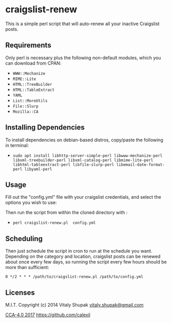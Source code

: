 # craigslist-renew

This is a simple perl script that will auto-renew all your inactive Craigslist posts.

Requirements
------------
Only perl is necessary plus the following non-default modules, which you can download from CPAN:

* `WWW::Mechanize`
* `MIME::Lite`
* `HTML::TreeBuilder`
* `HTML::TableExtract`
* `YAML`
* `List::MoreUtils`
* `File::Slurp`
* `Mozilla::CA`

Installing Dependencies
-----
To install dependencies on debian-based distros, copy/paste the following in terminal:

* `sudo apt install libhttp-server-simple-perl libwww-mechanize-perl libxml-treebuilder-perl libxml-catalog-perl libmime-lite-perl libhtml-tableextract-perl libfile-slurp-perl libemail-date-format-perl libyaml-perl`

Usage
-----

Fill out the "config.yml" file with your craigslist credentials, and select the options you wish to use:

Then run the script from within the cloned directory with :

* `perl craigslist-renew.pl  config.yml`

Scheduling
-----

Then just schedule the script in cron to run at the schedule you want. Depending on the category and location, craigslist posts can be renewed about once every few days, so running the script every few hours should be more than sufficient:
```
0 */2 * * * /path/to/craigslist-renew.pl /path/to/config.yml
```
Licenses
-------
M.I.T. Copyright (c) 2014 Vitaly Shupak <vitaly.shupak@gmail.com>

[CCA-4.0 2017](https://creativecommons.org/licenses/by-sa/4.0/) https://github.com/calexil
